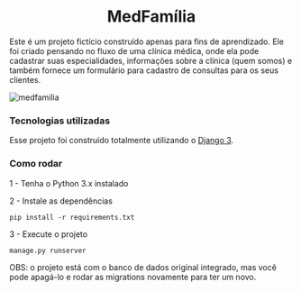 <h1 align='center' >MedFamília</h1>
Este é um projeto fictício construído apenas para fins de aprendizado. Ele foi criado pensando no fluxo de uma clínica médica, onde ela pode cadastrar suas especialidades, informações sobre a clínica (quem somos) e também fornece um formulário para cadastro de consultas para os seus clientes.

![medfamilia](https://user-images.githubusercontent.com/40877357/95579073-50b6b000-0a0b-11eb-9ea8-bdeff3b7ec16.PNG)

### Tecnologias utilizadas
Esse projeto foi construído totalmente utilizando o [Django 3](https://www.djangoproject.com/).

### Como rodar
1 - Tenha o Python 3.x instalado

2 - Instale as dependências
```
pip install -r requirements.txt
```

3 - Execute o projeto
```
manage.py runserver
```

OBS: o projeto está com o banco de dados original integrado, mas você pode apagá-lo e rodar as migrations novamente para ter um novo.
